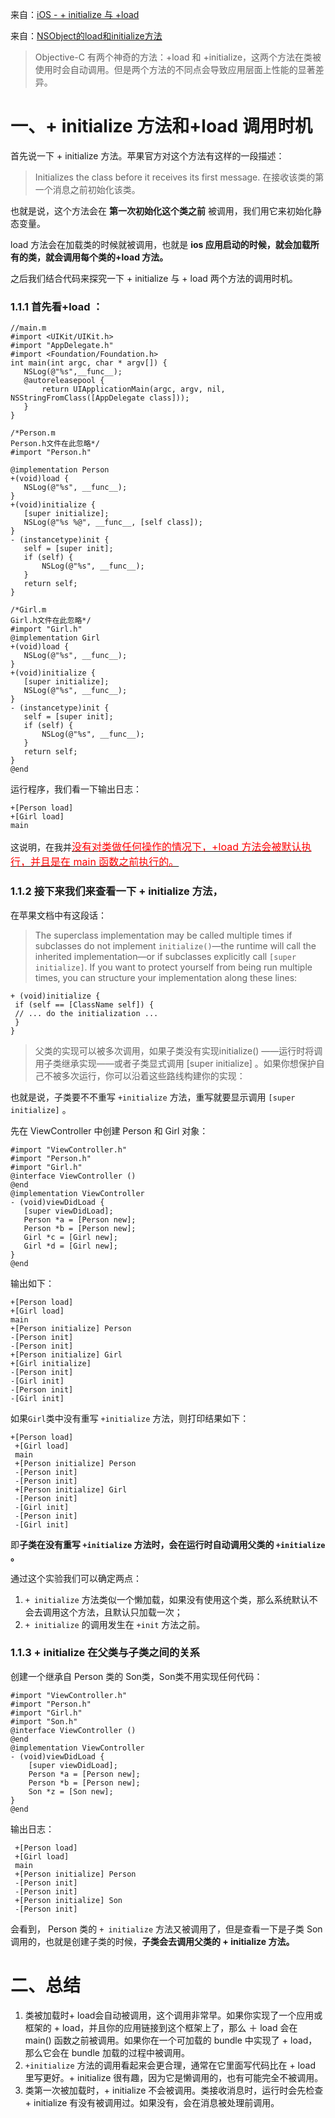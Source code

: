 来自：[iOS - + initialize 与 +load](http://www.jianshu.com/p/9368ce9bb8f9)

来自：[NSObject的load和initialize方法](http://www.cocoachina.com/ios/20150104/10826.html)

> Objective-C 有两个神奇的方法：+load 和 +initialize，这两个方法在类被使用时会自动调用。但是两个方法的不同点会导致应用层面上性能的显著差异。

# 一、+ initialize 方法和+load 调用时机
首先说一下 + initialize 方法。苹果官方对这个方法有这样的一段描述：
> Initializes the class before it receives its first message.
> 在接收该类的第一个消息之前初始化该类。

也就是说，这个方法会在 **第一次初始化这个类之前** 被调用，我们用它来初始化静态变量。

 load 方法会在加载类的时候就被调用，也就是 **ios 应用启动的时候，就会加载所有的类，就会调用每个类的+load 方法。**

 之后我们结合代码来探究一下 + initialize 与 + load 两个方法的调用时机。

 ### 1.1.1 首先看+load ：
 ```
 //main.m
#import <UIKit/UIKit.h>
#import "AppDelegate.h"
#import <Foundation/Foundation.h>
int main(int argc, char * argv[]) {
    NSLog(@"%s",__func__);
    @autoreleasepool {
        return UIApplicationMain(argc, argv, nil, NSStringFromClass([AppDelegate class]));
    }
}

/*Person.m 
 Person.h文件在此忽略*/
#import "Person.h"

@implementation Person
+(void)load {
    NSLog(@"%s", __func__);
}
+(void)initialize {
    [super initialize];
    NSLog(@"%s %@", __func__, [self class]);
}
- (instancetype)init {
    self = [super init];
    if (self) {
        NSLog(@"%s", __func__);
    }
    return self;
}

/*Girl.m
Girl.h文件在此忽略*/
#import "Girl.h"
@implementation Girl
+(void)load {
    NSLog(@"%s", __func__);
}
+(void)initialize {
    [super initialize];
    NSLog(@"%s", __func__);
}
- (instancetype)init {
    self = [super init];
    if (self) {
        NSLog(@"%s", __func__);
    }
    return self;
}
@end
 ```

 运行程序，我们看一下输出日志：
 ```
 +[Person load]
 +[Girl load]
 main
 ```
 这说明，在我并<u><font color=#ff0000 size=3>没有对类做任何操作的情况下，+load 方法会被默认执行，并且是在 main 函数之前执行的。</font></u>

### 1.1.2 接下来我们来查看一下 + initialize 方法，
在苹果文档中有这段话：

> The superclass implementation may be called multiple times if subclasses do not implement `initialize()`—the runtime will call the inherited implementation—or if subclasses explicitly call `[super initialize]`. If you want to protect yourself from being run multiple times, you can structure your implementation along these lines:
```
+ (void)initialize {
 if (self == [ClassName self]) {
 // ... do the initialization ...
 }
}
```
> 父类的实现可以被多次调用，如果子类没有实现initialize() ——运行时将调用子类继承实现——或者子类显式调用 [super initialize] 。如果你想保护自己不被多次运行，你可以沿着这些路线构建你的实现：

也就是说，子类要不不重写 `+initialize` 方法，重写就要显示调用 `[super initialize]` 。  

 先在 ViewController 中创建 Person 和 Girl 对象：
 ```
 #import "ViewController.h"
#import "Person.h"
#import "Girl.h"
@interface ViewController ()
@end
@implementation ViewController
- (void)viewDidLoad {
    [super viewDidLoad];
    Person *a = [Person new];
    Person *b = [Person new];
    Girl *c = [Girl new];
    Girl *d = [Girl new];
}
@end
 ```
 输出如下：
 ```
 +[Person load]
 +[Girl load]
 main
 +[Person initialize] Person
 -[Person init]
 -[Person init]
 +[Person initialize] Girl
 +[Girl initialize]
 -[Person init]
 -[Girl init]
 -[Person init]
 -[Girl init]
 ```
如果`Girl`类中没有重写 `+initialize` 方法，则打印结果如下：

```
+[Person load]
 +[Girl load]
 main
 +[Person initialize] Person
 -[Person init]
 -[Person init]
 +[Person initialize] Girl
 -[Person init]
 -[Girl init]
 -[Person init]
 -[Girl init]
```

即**子类在没有重写 `+initialize` 方法时，会在运行时自动调用父类的  `+initialize` 。**

通过这个实验我们可以确定两点：
1. `+ initialize` 方法类似一个懒加载，如果没有使用这个类，那么系统默认不会去调用这个方法，且默认只加载一次；
2. `+ initialize` 的调用发生在 `+init` 方法之前。

### 1.1.3  + initialize 在父类与子类之间的关系
创建一个继承自 Person 类的 Son类，Son类不用实现任何代码：
```
#import "ViewController.h"
#import "Person.h"
#import "Girl.h"
#import "Son.h"
@interface ViewController ()
@end
@implementation ViewController
- (void)viewDidLoad {
    [super viewDidLoad];
    Person *a = [Person new];
    Person *b = [Person new];
    Son *z = [Son new];
}
@end
```
输出日志：
```
 +[Person load]
 +[Girl load]
 main
 +[Person initialize] Person
 -[Person init]
 -[Person init]
 +[Person initialize] Son
 -[Person init]
```
会看到， Person 类的 `+ initialize` 方法又被调用了，但是查看一下是子类 Son 调用的，也就是创建子类的时候，**子类会去调用父类的 + initialize 方法。**

# 二、总结
1. 类被加载时+ load会自动被调用，这个调用非常早。如果你实现了一个应用或框架的 + load，并且你的应用链接到这个框架上了，那么 ＋ load 会在 main() 函数之前被调用。如果你在一个可加载的 bundle 中实现了 + load，那么它会在 bundle 加载的过程中被调用。
2. `+initialize` 方法的调用看起来会更合理，通常在它里面写代码比在 + load 里写更好。+ initialize 很有趣，因为它是懒调用的，也有可能完全不被调用。
3. 类第一次被加载时，+ initialize 不会被调用。类接收消息时，运行时会先检查 + initialize 有没有被调用过。如果没有，会在消息被处理前调用。